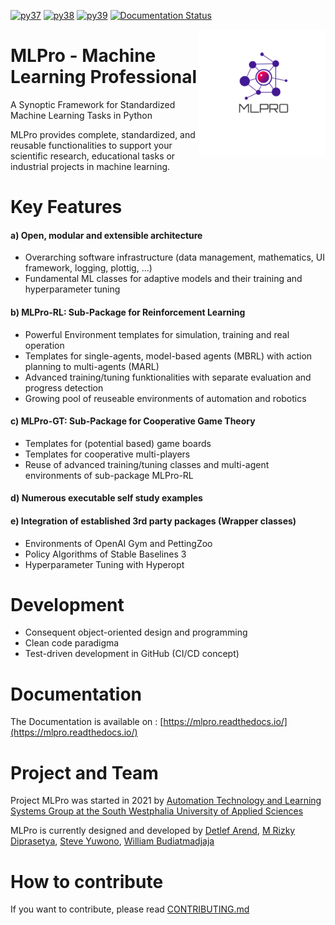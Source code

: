 [![py37](https://github.com/fhswf/MLPro/actions/workflows/python37.yml/badge.svg)](https://github.com/fhswf/MLPro/actions/workflows/python37.yml)
[![py38](https://github.com/fhswf/MLPro/actions/workflows/python38.yml/badge.svg)](https://github.com/fhswf/MLPro/actions/workflows/python38.yml)
[![py39](https://github.com/fhswf/MLPro/actions/workflows/python39.yml/badge.svg)](https://github.com/fhswf/MLPro/actions/workflows/python39.yml)
[![Documentation Status](https://readthedocs.org/projects/mlpro/badge/?version=latest)](https://mlpro.readthedocs.io/en/latest/?badge=latest)

<img src="https://github.com/fhswf/MLPro/blob/main/doc/logo/original/logo.png" align="right" width="40%"/>

# MLPro - Machine Learning Professional
A Synoptic Framework for Standardized Machine Learning Tasks in Python

MLPro provides complete, standardized, and reusable functionalities to support your scientific research, educational tasks or industrial projects in machine learning.

# Key Features

#### a) Open, modular and extensible architecture
- Overarching software infrastructure (data management, mathematics, UI framework, logging, plottig, ...)
- Fundamental ML classes for adaptive models and their training and hyperparameter tuning

#### b) MLPro-RL: Sub-Package for Reinforcement Learning
- Powerful Environment templates for simulation, training and real operation
- Templates for single-agents, model-based agents (MBRL) with action planning to multi-agents (MARL)
- Advanced training/tuning funktionalities with separate evaluation and progress detection
- Growing pool of reuseable environments of automation and robotics

#### c) MLPro-GT: Sub-Package for Cooperative Game Theory
- Templates for (potential based) game boards
- Templates for cooperative multi-players
- Reuse of advanced training/tuning classes and multi-agent environments of sub-package MLPro-RL

#### d) Numerous executable self study examples

#### e) Integration of established 3rd party packages (Wrapper classes) 
- Environments of OpenAI Gym and PettingZoo
- Policy Algorithms of Stable Baselines 3
- Hyperparameter Tuning with Hyperopt


# Development
- Consequent object-oriented design and programming
- Clean code paradigma
- Test-driven development in GitHub (CI/CD concept)


# Documentation
The Documentation is available on : [https://mlpro.readthedocs.io/](https://mlpro.readthedocs.io/)


# Project and Team
Project MLPro was started in 2021 by [Automation Technology and Learning Systems Group at the South Westphalia University of Applied Sciences](https://www.fh-swf.de/de/forschung___transfer_4/labore_3/labs/labor_fuer_automatisierungstechnik__soest_1/standardseite_57.php)

MLPro is currently designed and developed by [Detlef Arend](https://github.com/detlefarend), [M Rizky Diprasetya](https://github.com/rizkydiprasetya), [Steve Yuwono](https://github.com/steveyuwono), [William Budiatmadjaja](https://github.com/budiatmadjajaWill)


# How to contribute
If you want to contribute, please read [CONTRIBUTING.md](https://github.com/fhswf/MLPro/blob/master/CONTRIBUTING.md)